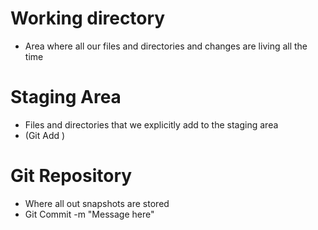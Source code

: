 # Working directory
- Area where all our files and directories and changes are living all the time

# Staging Area
- Files and directories that we explicitly add to the staging area
- (Git Add <file>)

# Git Repository
- Where all out snapshots are stored
- Git Commit -m "Message here"